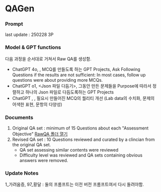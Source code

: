 # QAGen

### Prompt 
last update : 250228 3P

### Model & GPT functions
다음 과정을 순서대로 거쳐서 Raw QA를 생성함. 
- ChatGPT 4o, <MCQ Generator>, MCQ를 만들도록 하는 GPT Projects, Ask Following Questions if the results are not sufficient: In most cases, follow up questions were about providing more MCQs.
- ChatGPT o1, <Json 파일 다듬기>, 그동안 만든 문제들을 Purpose에 따라서 정렬하고 하나의 Json 파일로 다듬도록하는 GPT Projects 
- ChatGPT , <MCQ Refiner>, 필요시 만들어진 MCQ의 퀄리티 개선 (Lab data의 수치화, 문제의 어색한 표현, 문항의 다양성)

### Documents
1. Original QA set : minimum of 15 Questions about each "Assessment Objective"
   [RawQA 폴더 열기](./RawQA)
2. Revised QA set : 10 Questions reviewed and curated by a clincian from the original QA set. 
   - QA set assessing similar contents were reviewed
   - Difficulty level was reviewed and QA sets containing obvious answers were removed.

### Update Notes
1_가려움증, 97_황달 : 둘의 프롬프트는 이전 버전 프롬프트여서 다시 돌려야함.
